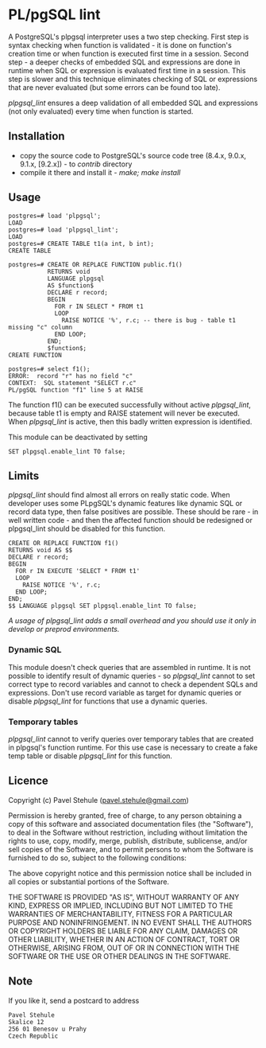 # PL/pgSQL lint

A PostgreSQL's plpgsql interpreter uses a two step checking. First step is syntax checking when
function is validated - it is done on function's creation time or when function is executed
first time in a session. Second step - a deeper checks of embedded SQL and expressions are done 
in runtime when SQL or expression is evaluated first time in a session. This step is slower and
this technique eliminates checking of SQL or expressions that are never evaluated (but some errors
can be found too late).

_plpgsql_lint_ ensures a deep validation of all embedded SQL and expressions (not only evaluated)
every time when function is started.


## Installation
 * copy the source code to PostgreSQL's source code tree (8.4.x, 9.0.x, 9.1.x, [9.2.x]) - to _contrib_ directory
 * compile it there and install it - _make; make install_

## Usage

    postgres=# load 'plpgsql';
    LOAD
    postgres=# load 'plpgsql_lint';
    LOAD
    postgres=# CREATE TABLE t1(a int, b int);
    CREATE TABLE

    postgres=# CREATE OR REPLACE FUNCTION public.f1()
               RETURNS void
               LANGUAGE plpgsql
               AS $function$
               DECLARE r record;
               BEGIN
                 FOR r IN SELECT * FROM t1
                 LOOP
                   RAISE NOTICE '%', r.c; -- there is bug - table t1 missing "c" column
                 END LOOP;
               END;
               $function$;
    CREATE FUNCTION

    postgres=# select f1();
    ERROR:  record "r" has no field "c"
    CONTEXT:  SQL statement "SELECT r.c"
    PL/pgSQL function "f1" line 5 at RAISE

The function f1() can be executed successfully without active _plpgsql_lint_, because table t1
is empty and RAISE statement will never be executed. When _plpgsql_lint_ is active, then this
badly written expression is identified.

This module can be deactivated by setting

    SET plpgsql.enable_lint TO false;

## Limits

_plpgsql_lint_ should find almost all errors on really static code. When developer uses some
PLpgSQL's dynamic features like dynamic SQL or record data type, then false positives are
possible. These should be rare - in well written code - and then the affected function
should be redesigned or plpgsql_lint should be disabled for this function.


    CREATE OR REPLACE FUNCTION f1()
    RETURNS void AS $$
    DECLARE r record;
    BEGIN
      FOR r IN EXECUTE 'SELECT * FROM t1'
      LOOP
        RAISE NOTICE '%', r.c;
      END LOOP;
    END;
    $$ LANGUAGE plpgsql SET plpgsql.enable_lint TO false;

_A usage of plpgsql_lint adds a small overhead and you should use it only in develop or preprod environments._

### Dynamic SQL

This module doesn't check queries that are assembled in runtime. It is not possible
to identify result of dynamic queries - so _plpgsql_lint_ cannot to set correct type to record
variables and cannot to check a dependent SQLs and expressions. Don't use record variable
as target for dynamic queries or disable _plpgsql_lint_ for functions that use a dynamic
queries.

### Temporary tables

_plpgsql_lint_ cannot to verify queries over temporary tables that are created in plpgsql's function
runtime. For this use case is necessary to create a fake temp table or disable _plpgsql_lint_ for this
function.

## Licence

Copyright (c) Pavel Stehule (pavel.stehule@gmail.com)

 Permission is hereby granted, free of charge, to any person obtaining a copy
 of this software and associated documentation files (the "Software"), to deal
 in the Software without restriction, including without limitation the rights
 to use, copy, modify, merge, publish, distribute, sublicense, and/or sell
 copies of the Software, and to permit persons to whom the Software is
 furnished to do so, subject to the following conditions:

 The above copyright notice and this permission notice shall be included in
 all copies or substantial portions of the Software.

 THE SOFTWARE IS PROVIDED "AS IS", WITHOUT WARRANTY OF ANY KIND, EXPRESS OR
 IMPLIED, INCLUDING BUT NOT LIMITED TO THE WARRANTIES OF MERCHANTABILITY,
 FITNESS FOR A PARTICULAR PURPOSE AND NONINFRINGEMENT. IN NO EVENT SHALL THE
 AUTHORS OR COPYRIGHT HOLDERS BE LIABLE FOR ANY CLAIM, DAMAGES OR OTHER
 LIABILITY, WHETHER IN AN ACTION OF CONTRACT, TORT OR OTHERWISE, ARISING FROM,
 OUT OF OR IN CONNECTION WITH THE SOFTWARE OR THE USE OR OTHER DEALINGS IN
 THE SOFTWARE.

## Note

If you like it, send a postcard to address

    Pavel Stehule
    Skalice 12
    256 01 Benesov u Prahy
    Czech Republic
